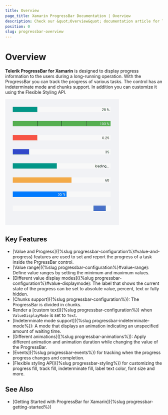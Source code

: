 ```yaml
---
title: Overview
page_title: Xamarin ProgressBar Documentation | Overview
description: Check our &quot;Overview&quot; documentation article for Telerik ProgressBar for Xamarin control.
position: 0
slug: progressbar-overview
---
```


# Overview

**Telerik ProgressBar for Xamarin** is designed to display progress information to the users during a long-running operation. With the ProgressBar you can track the progress of various tasks. The control has an indeterminate mode and chunks support. In addition you can customize it using the Flexible Styling API.  

![ProgressBar Overview](images/progressbar-overview.gif)

## Key Features

* [Value and Progress]({%slug progressbar-configuration%}#value-and-progress) features are used to set and report the progress of a task inside the PrgressBar control.
* [Value range]({%slug progressbar-configuration%}#value-range): Define value ranges by setting the minimum and maximum values.
* [Different value display modes]({%slug progressbar-configuration%}#value-displaymode): The label that shows the current state of the progress can be set to absolute value, percent, text or fully hidden.
* [Chunks support]({%slug progressbar-configuration%}): The ProgressBar is divided in chunks.
* Render a [custom text]({%slug progressbar-configuration%}) when `ValueDisplayMode` is set to `Text`.
* [Indeterminate mode support]({%slug progressbar-indeterminate-mode%}): A mode that displays an animation indicating an unspecified amount of waiting time.
* [Different animations]([%slug progressbar-animations%]): Apply different animation and animation duration while changing the value of the ProgressBar.
* [Events]({%slug progressbar-events%}) for tracking when the progress progress changes and completion.  
* [Flexible styling API]({%slug progressbar-styling%}) for customizing the progress fill, track fill, indeterminate fill, label text color, font size and more.

## See Also

- [Getting Started with ProgressBar for Xamarin]({%slug progressbar-getting-started%})
